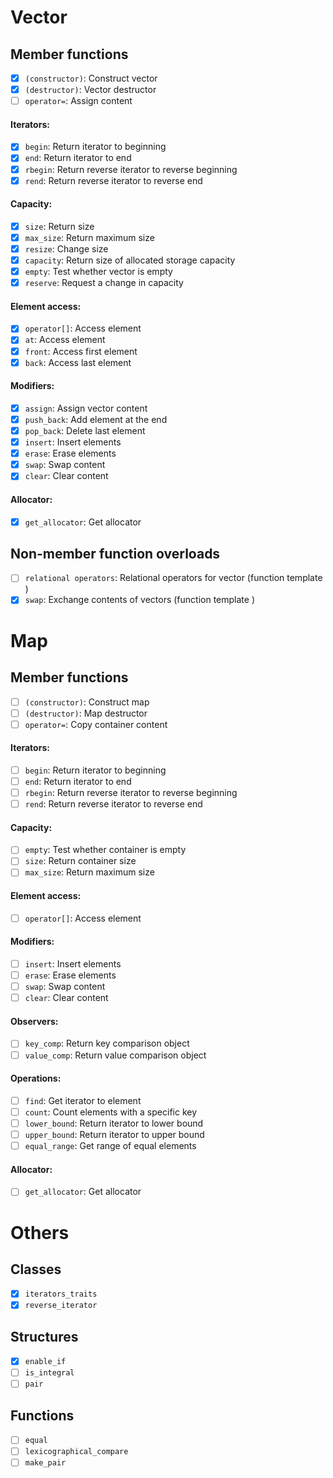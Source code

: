 # Vector

## Member functions

- [x] `(constructor)`: Construct vector
- [x] `(destructor)`: Vector destructor
- [ ] `operator=`: Assign content

#### Iterators:
- [x] `begin`: Return iterator to beginning
- [x] `end`: Return iterator to end
- [x] `rbegin`: Return reverse iterator to reverse beginning
- [x] `rend`: Return reverse iterator to reverse end

#### Capacity:
- [x] `size`: Return size
- [x] `max_size`: Return maximum size
- [x] `resize`: Change size
- [x] `capacity`: Return size of allocated storage capacity
- [x] `empty`: Test whether vector is empty
- [x] `reserve`: Request a change in capacity

#### Element access:
- [x] `operator[]`: Access element
- [x] `at`: Access element
- [x] `front`: Access first element
- [x] `back`: Access last element

#### Modifiers:
- [x] `assign`: Assign vector content
- [x] `push_back`: Add element at the end
- [x] `pop_back`: Delete last element
- [x] `insert`: Insert elements
- [x] `erase`: Erase elements
- [x] `swap`: Swap content
- [x] `clear`: Clear content

#### Allocator:
- [x] `get_allocator`: Get allocator

## Non-member function overloads
- [ ] `relational operators`: Relational operators for vector (function template )
- [x] `swap`: Exchange contents of vectors (function template )

# Map

## Member functions

- [ ] `(constructor)`: Construct map
- [ ] `(destructor)`: Map destructor
- [ ] `operator=`: Copy container content

#### Iterators:
- [ ] `begin`: Return iterator to beginning
- [ ] `end`: Return iterator to end
- [ ] `rbegin`: Return reverse iterator to reverse beginning
- [ ] `rend`: Return reverse iterator to reverse end

#### Capacity:
- [ ] `empty`: Test whether container is empty
- [ ] `size`: Return container size
- [ ] `max_size`: Return maximum size

#### Element access:
- [ ] `operator[]`: Access element

#### Modifiers:
- [ ] `insert`: Insert elements
- [ ] `erase`: Erase elements
- [ ] `swap`: Swap content
- [ ] `clear`: Clear content

#### Observers:
- [ ] `key_comp`: Return key comparison object
- [ ] `value_comp`: Return value comparison object

#### Operations:
- [ ] `find`: Get iterator to element
- [ ] `count`: Count elements with a specific key
- [ ] `lower_bound`: Return iterator to lower bound
- [ ] `upper_bound`: Return iterator to upper bound
- [ ] `equal_range`: Get range of equal elements

#### Allocator:
- [ ] `get_allocator`: Get allocator

# Others

## Classes

- [x] `iterators_traits`
- [x] `reverse_iterator`

## Structures

- [x] `enable_if`
- [ ] `is_integral`
- [ ] `pair`

## Functions

- [ ] `equal`
- [ ] `lexicographical_compare`
- [ ] `make_pair`

